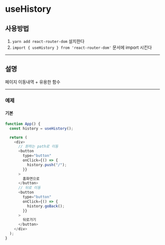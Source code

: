# useHistory

## 사용방법

1. `yarn add react-router-dom` 설치한다
2. `import { useHistory } from 'react-router-dom'` 문서에 import 시킨다

---

## 설명

페이지 이동내역 + 유용한 함수

---

### 예제

#### 기본

```javascript
function App() {
  const history = useHistory();

  return (
    <div>
      // 원하는 path로 이동
      <button
        type="button"
        onClick={() => {
          history.push("/");
        }}
      >
        홈화면으로
      </button>
      // 뒤로 이동
      <button
        type="button"
        onClick={() => {
          history.goBack();
        }}
      >
        뒤로가기
      </button>
    </div>
  );
}
```
